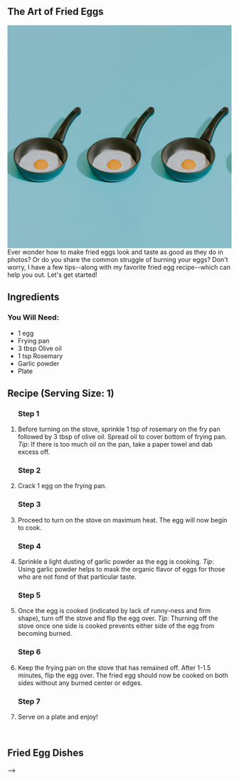 <!DOCTYPE html>

<html lang="en">
  <head>
  <meta charset="UTF-8">
  <title>NotFancy: Fried Egg Tips 🍳</title>
   <!--TODO: fix
    <style>
    h1 {
      text-align: center;
      }
    </style> --> 
  </head>
  <body>
  <main>
  <section>
    <h1> The Art of Fried Eggs</h1>
    <a href=https://github.com/jennisa1/NotFancy-Website><img src="https://github.com/jennisa1/NotFancy-Website/blob/main/Images/Egg%20pan%202.png?raw=true" width="600 px" height="500 px" alt="Egg pan 2" img align="right"/></a>   
    <p> <!--TODO: add hook-->
      Ever wonder how to make fried eggs look and taste as good as they do in photos? Or do you share the common struggle of burning your eggs?
      Don't worry, I have a few tips--along with my favorite fried egg recipe--which can help you out. Let's get started! </p>
    </section>  
    <section>
      <h2>Ingredients</h2>
      <h3>You Will Need:</h3>
      <ul>
        <li>1 egg</li>
        <li>Frying pan</li>
        <li>3 tbsp Olive oil</li>
        <li>1 tsp Rosemary</li>
        <li>Garlic powder</li>
        <li>Plate</li>
      </ul>
      </p>
    </section>
    <section>
      <h2>Recipe (Serving Size: 1)</h2>
      <ol>
        <h3>Step 1</h3>
        <li>Before turning on the stove, sprinkle 1 tsp of rosemary on the fry pan followed by 3 tbsp of olive oil.
        Spread oil to cover bottom of frying pan. 
          <i>Tip</i>: If there is too much oil on the pan, take a paper towel and dab excess off.</li>
        <h3>Step 2</h3>
        <li>Crack 1 egg on the frying pan.</li>
        <h3>Step 3</h3>
        <li>Proceed to turn on the stove on maximum heat. The egg will now begin to cook.</li>
        <h3>Step 4</h3>
        <li>Sprinkle a light dusting of garlic powder as the egg is cooking.
          <i>Tip</i>: Using garlic powder helps to mask the organic flavor of eggs for those who are not fond of 
          that particular taste.</li>
        <h3>Step 5</h3>
        <li>Once the egg is cooked (indicated by lack of runny-ness and firm shape), turn off the stove and flip the 
          egg over.  <i>Tip</i>: Thurning off the stove once one side is cooked prevents either side of the egg from 
          becoming burned.</li>
        <h3>Step 6</h3>
        <li>Keep the frying pan on the stove that has remained off. After 1-1.5 minutes, flip the egg over. The fried
          egg should now be cooked on both sides without any burned center or edges.</li>
        <h3>Step 7</h3>
        <li>Serve on a plate and enjoy!</li>
      </ol>
    </section>
    <br/ >
    <section>
      <h2>Fried Egg Dishes</h2>
     <!--TODO: Image gallery here-->
      </section>-->
    <section>
    <!--TODO: Favorite cooked egg style checkbox-->
    </section>
    <section>
    <!--TODO: Closing and contact info-->
    </section>
   </main>
  </body>
</html>

